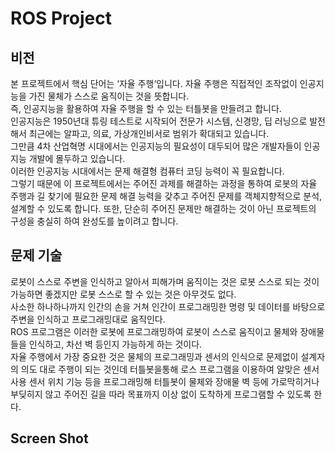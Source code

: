 # ROS Project

## 비전
본 프로젝트에서 핵심 단어는 ‘자율 주행‘입니다. 자율 주행은 직접적인 조작없이 인공지능을 가진 물체가 스스로 움직이는 것을 뜻합니다.   
즉, 인공지능을 활용하여 자율 주행을 할 수 있는 터틀봇을 만들려고 합니다.   
인공지능은 1950년대 튜링 테스트로 시작되어 전문가 시스템, 신경망, 딥 러닝으로 발전해서 최근에는 알파고, 의료, 가상개인비서로 범위가 확대되고 있습니다.   
그만큼 4차 산업혁명 시대에서는 인공지능의 필요성이 대두되어 많은 개발자들이 인공지능 개발에 몰두하고 있습니다.   
이러한 인공지능 시대에서는 문제 해결형 컴퓨터 코딩 능력이 꼭 필요합니다.   
그렇기 때문에 이 프로젝트에서는 주어진 과제를 해결하는 과정을 통하여 로봇의 자율 주행과 길 찾기에 필요한 문제 해결 능력을 갖추고 주어진 문제를 객체지향적으로 분석, 설계할 수 있도록 합니다. 또한, 단순히 주어진 문제만 해결하는 것이 아닌 프로젝트의 구성을 충실히 하여 완성도를 높이려고 합니다.     

## 문제 기술   
로봇이 스스로 주변을 인식하고 알아서 피해가며 움직이는 것은 로봇 스스로 되는 것이 가능하면 좋겠지만 로봇 스스로 할 수 있는 것은 아무것도 없다.   
사소한 하나하나까지 인간의 손을 거쳐 인간이 프로그래밍한 명령 및 데이터를 바탕으로 주변을 인식하고 프로그래밍대로 움직인다.   
ROS 프로그램은 이러한 로봇에 프로그래밍하여 로봇이 스스로 움직이고 물체와 장애물들을 인식하고, 차선 벽 등인지 가능하게 하는 것이다.   
자율 주행에서 가장 중요한 것은 물체의 프로그래밍과 센서의 인식으로 문제없이 설계자의 의도 대로 주행이 되는 것인데 터틀봇을통해 로스 프로그램을 이용하여 알맞은 센서사용 센서 위치 기능 등을 프로그래밍해 터틀봇이 물체와 장애물 벽 등에 가로막히거나 부딪히지 않고 주어진 길을 따라 목표까지 이상 없이 도착하게 프로그램할 수 있도록 한다.   

## Screen Shot   